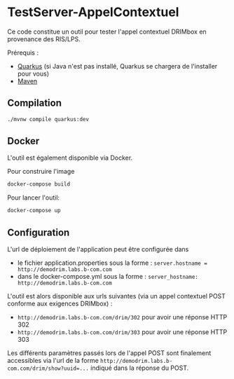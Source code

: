# TestServer-AppelContextuel

Ce code constitue un outil pour tester l'appel contextuel DRIMbox en provenance des RIS/LPS. 

Prérequis :

- [Quarkus](https://quarkus.io/get-started/) (si Java n'est pas installé, Quarkus se chargera de l'installer pour vous)
- [Maven](https://maven.apache.org/install.html)


## Compilation

```bash
./mvnw compile quarkus:dev
```

## Docker

L'outil est également disponible via Docker.

Pour construire l'image
```bash
docker-compose build
```

Pour lancer l'outil:
```bash
docker-compose up
```


## Configuration

L'url de déploiement de l'application peut être configurée dans 
 - le fichier application.properties sous la forme : `server.hostname = http://demodrim.labs.b-com.com`
 - dans le docker-compose.yml sous la forme : `server_hostname: http://demodrim.labs.b-com.com`


L'outil est alors disponible aux urls suivantes (via un appel contextuel POST conforme aux exigences DRIMbox) :
 - `http://demodrim.labs.b-com.com/drim/302` pour avoir une réponse HTTP 302
 - `http://demodrim.labs.b-com.com/drim/303` pour avoir une réponse HTTP 303

 Les différents paramètres passés lors de l'appel POST sont finalement accessibles via l'url de la forme `http://demodrim.labs.b-com.com/drim/show?uuid=...` indiqué dans la réponse du POST.

